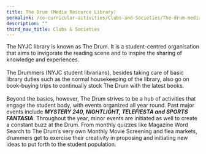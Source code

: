 ```yaml
---
title: The Drum (Media Resource Library)
permalink: /co-curricular-activities/Clubs-and-Societies/The-drum-media-resource-library/
description: ""
third_nav_title: Clubs & Societies
---
```

<div id="_ptod_44373" class="description ive_editable ive_ptod ive_content">
<p>The NYJC library is known as The Drum. It is a student-centred organisation that aims to invigorate the reading scene and to inspire the sharing of knowledge and experiences.<br class="" /><br class="" />The Drummers (NYJC student librarians), besides taking care of basic library duties such as the normal housekeeping of the library, also go on book-buying trips to continually stock The Drum with the latest books.<br class="" /><br class="" />Beyond the basics, however, The Drum strives to be a hub of activities that engage the student body, with events organized all year round. Past major events include&nbsp;<strong class=""><em class="">MYSTERY 240, NIGHTLIGHT, TELEFIESTA and SPORTS FANTASIA</em></strong>. Throughout the year, minor events are initiated as well to create a constant buzz at the Drum. From monthly quizzes like Magazine Word Search to The Drum&rsquo;s very own Monthly Movie Screening and flea markets, drummers get to exercise their creativity in proposing and initiating new ideas to put forth to the student population.</p>
</div>